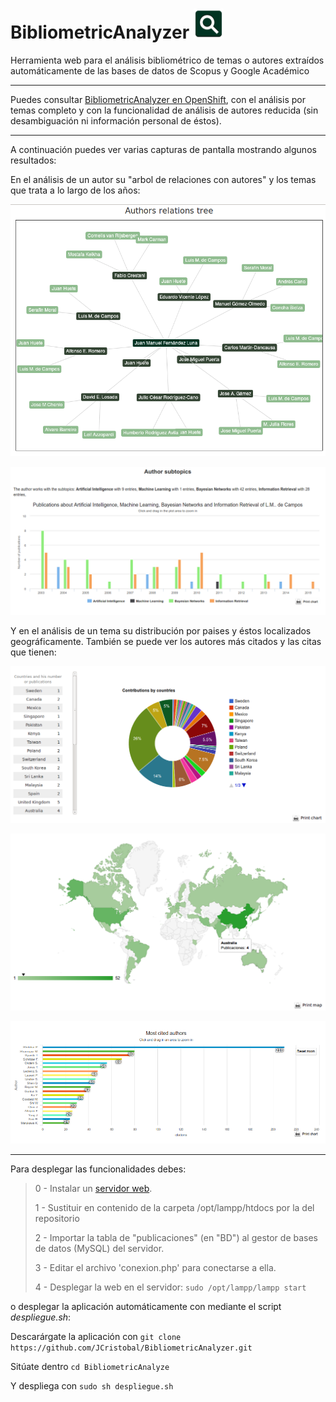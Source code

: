 # BibliometricAnalyzer ![logo](https://raw.githubusercontent.com/JCristobal/BibliometricAnalyzer/gh-pages/images/BibliometricAnalyzer_icon.png)
Herramienta web para el análisis bibliométrico de temas o autores extraídos automáticamente de las bases de datos de Scopus y Google Académico

***

Puedes consultar [BibliometricAnalyzer en OpenShift](http://bibliometricanalyzer-jcristobal.rhcloud.com/), con el análisis por temas completo y con la funcionalidad de análisis de autores reducida (sin desambiguación ni información personal de éstos). 


***

A continuación puedes ver varias capturas de pantalla mostrando algunos resultados:

En el análisis de un autor su "arbol de relaciones con autores" y los temas que trata a lo largo de los años:

![](https://raw.githubusercontent.com/JCristobal/BibliometricAnalyzer/gh-pages/images/arbol%20en%20analisis%20autor.png)

![](https://raw.githubusercontent.com/JCristobal/BibliometricAnalyzer/gh-pages/images/varios%20temas%20en%20analisis%20autor.png)


Y en el análisis de un tema su distribución por paises y éstos localizados geográficamente. También se puede ver los autores más citados y las citas que tienen:

![](https://raw.githubusercontent.com/JCristobal/BibliometricAnalyzer/gh-pages/images/donut%20en%20analisis%20tema.png)

![](https://raw.githubusercontent.com/JCristobal/BibliometricAnalyzer/gh-pages/images/mapa%20en%20analisis%20tema.png)

![](https://raw.githubusercontent.com/JCristobal/BibliometricAnalyzer/gh-pages/images/citas%20en%20analisis%20tema.png)



***

Para desplegar las funcionalidades debes: 

>
>0 - Instalar un [servidor web](https://www.apachefriends.org/download.html). 
>
>1 - Sustituir en contenido de la carpeta /opt/lampp/htdocs por la del repositorio
>
>2 - Importar la tabla de "publicaciones" (en "BD") al gestor de bases de datos (MySQL) del servidor.
>
>3 - Editar el archivo 'conexion.php' para conectarse a ella.
>
>4 - Desplegar la web en el servidor: `sudo /opt/lampp/lampp start`
>

o desplegar la aplicación automáticamente con mediante el script *despliegue.sh*:

Descarárgate la aplicación con `git clone https://github.com/JCristobal/BibliometricAnalyzer.git`

Sitúate dentro `cd BibliometricAnalyze`

Y despliega con `sudo sh despliegue.sh` 

